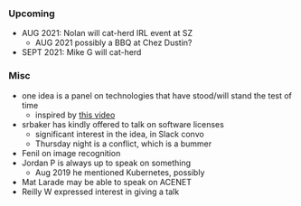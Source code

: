 ### Upcoming

* AUG 2021: Nolan will cat-herd IRL event at SZ
    - AUG 2021 possibly a BBQ at Chez Dustin?
* SEPT 2021: Mike G will cat-herd

### Misc

* one idea is a panel on technologies that have stood/will stand the test of time
    - inspired by [this video](https://www.youtube.com/watch?v=lnMvLePCHmU)
* srbaker has kindly offered to talk on software licenses
    - significant interest in the idea, in Slack convo
    - Thursday night is a conflict, which is a bummer
* Fenil on image recognition
* Jordan P is always up to speak on something
    * Aug 2019 he mentioned Kubernetes, possibly  
* Mat Larade may be able to speak on ACENET
* Reilly W expressed interest in giving a talk

